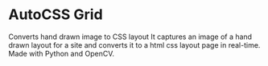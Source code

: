 # AutoCSS Grid

Converts hand drawn image to CSS layout
It captures an image of a hand drawn layout for a site and converts it to a html css layout page in real-time. 
Made with Python and OpenCV.
